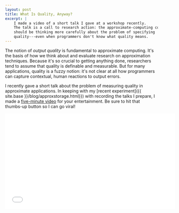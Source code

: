 ```yaml
---
layout: post
title: What Is Quality, Anyway?
excerpt: |
    I made a video of a short talk I gave at a workshop recently.
    The talk is a call to research action: the approximate-computing community
    should be thinking more carefully about the problem of specifying
    quality---even when programmers don't know what quality means.
---
```

The notion of *output quality* is fundamental to approximate computing.
It's the basis of how we think about and evaluate research on approximation techniques.
Because it's so crucial to getting anything done, researchers tend to assume that quality is definable and measurable.
But for many applications, quality is a fuzzy notion: it's not clear at all how programmers can capture contextual, human reactions to output errors.

I recently gave a short talk about the problem of measuring quality in approximate applications.
In keeping with my [recent experiment]({{ site.base }}/blog/approxstorage.html}}) with recording the talks I prepare, I made a [five-minute video](http://youtu.be/F6mLeyJbBB4) for your entertainment.
Be sure to hit that thumbs-up button so I can go viral!

<div class="embed">
<iframe width="560" height="315" src="//www.youtube.com/embed/F6mLeyJbBB4" frameborder="0" allowfullscreen></iframe>
</div>
